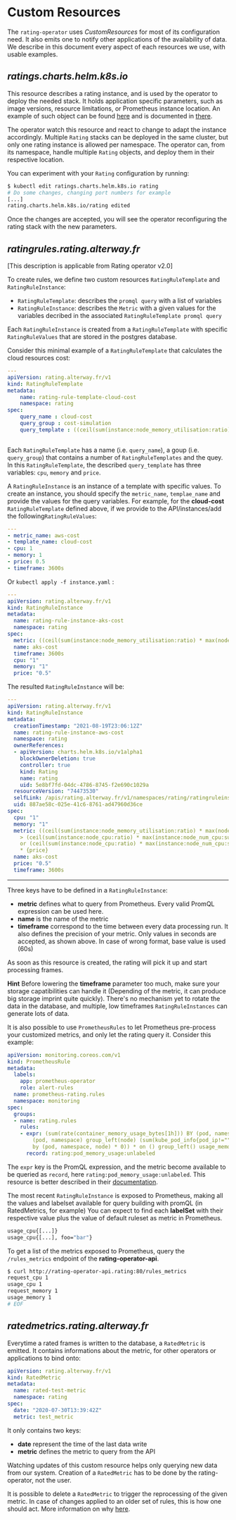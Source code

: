 # **Custom Resources**

The `rating-operator` uses *CustomResources* for most of its configuration need.
It also emits one to notify other applications of the availability of data.
We describe in this document every aspect of each resources we use, with usable examples.

## ***ratings**.charts.helm.k8s.io*

This resource describes a rating instance, and is used by the operator to deploy the needed stack.
It holds application specific parameters, such as image versions, resource limitations, or Prometheus instance location.
An example of such object can be found [here](/deploy/crds/charts.helm.k8s.io_v1alpha1_rating_cr.yaml) and is documented in [there](/documentation/CONFIGURE.md).

The operator watch this resource and react to change to adapt the instance accordingly.
Multiple `Rating` stacks can be deployed in the same cluster, but only one rating instance is allowed per namespace.
The operator can, from its namespace, handle multiple `Rating` objects, and deploy them in their respective location.

You can experiment with your `Rating` configuration by running:

```sh
$ kubectl edit ratings.charts.helm.k8s.io rating
# Do some changes, changing port numbers for example
[...]
rating.charts.helm.k8s.io/rating edited
```

Once the changes are accepted, you will see the operator reconfiguring the rating stack with the new parameters.

## ***ratingrules**.rating.alterway.fr*

 [This description is applicable from Rating operator v2.0]

To create rules, we define two custom resources `RatingRuleTemplate` and `RatingRuleInstance`:

-  `RatingRuleTemplate`: describes the `promql query` with a list of variables
-  `RatingRuleInstance`: describes the `Metric` with a given values for the variables decribed in the associated `RatingRuleTemplate promql query` 

Each `RatingRuleInstance` is created from a `RatingRuleTemplate` with specific `RatingRuleValues` that are stored in the postgres database.

Consider this minimal example of a `RatingRuleTemplate` that calculates the cloud resources cost:

```yml
---
apiVersion: rating.alterway.fr/v1
kind: RatingRuleTemplate
metadata: 
    name: rating-rule-template-cloud-cost
    namespace: rating
spec: 
    query_name : cloud-cost
    query_group : cost-simulation
    query_template : ((ceil(sum(instance:node_memory_utilisation:ratio) * max(node_memory_MemTotal_bytes)/(1024*1024*1024)))/{memory} > (ceil(sum(instance:node_cpu:ratio) * max(instance:node_num_cpu:sum)))/{cpu} or (ceil(sum(instance:node_cpu:ratio) * max(instance:node_num_cpu:sum)))/{cpu}) * {price}             
    
```
Each `RatingRuleTemplate` has a name (i.e. `query_name`), a goup (i.e. `query_group`)  that contains a number of `RatingRuleTemplates` and the quey.
In this `RatingRuleTemplate`, the described `query_template` has three variables: `cpu`, `memory` and `price`.

A `RatingRuleInstance` is an instance of a template with specific values. To create an instance, you should specify the `metric_name`, `templae_name` and provide the values for the query variables. For example, for the **cloud-cost** `RatingRuleTemplate` defined above, if we provide to the API/instances/add the following`RatingRuleValues`:


```yml
---
- metric_name: aws-cost
- template_name: cloud-cost
- cpu: 1
- memory: 1
- price: 0.5
- timeframe: 3600s

```

Or `kubectl apply -f instance.yaml` :

```yml
---
apiVersion: rating.alterway.fr/v1
kind: RatingRuleInstance
metadata:
  name: rating-rule-instance-aks-cost
  namespace: rating
spec:
  metric: ((ceil(sum(instance:node_memory_utilisation:ratio) * max(node_memory_MemTotal_bytes)/(1024*1024*1024)))/{memory} > (ceil(sum(instance:node_cpu:ratio) * max(instance:node_num_cpu:sum))) / {cpu} or (ceil(sum(instance:node_cpu:ratio) * max(instance:node_num_cpu:sum)))/{cpu}) * {price}
  name: aks-cost
  timeframe: 3600s
  cpu: "1"
  memory: "1"
  price: "0.5"

```


The resulted `RatingRuleInstance` will be:

```yml
---
apiVersion: rating.alterway.fr/v1
kind: RatingRuleInstance
metadata:
  creationTimestamp: "2021-08-19T23:06:12Z"
  name: rating-rule-instance-aws-cost
  namespace: rating
  ownerReferences:
  - apiVersion: charts.helm.k8s.io/v1alpha1
    blockOwnerDeletion: true
    controller: true
    kind: Rating
    name: rating
    uid: 5e8bf7fd-04dc-4786-8745-f2e690c1029a
  resourceVersion: "74473530"
  selfLink: /apis/rating.alterway.fr/v1/namespaces/rating/ratingruleinstances/rating-rule-instance-node-cost-simulation-aks-a8
  uid: 887ae58c-025e-41c6-8761-ad47960d36ce
spec:
  cpu: "1"
  memory: "1"
  metric: ((ceil(sum(instance:node_memory_utilisation:ratio) * max(node_memory_MemTotal_bytes)/(1024*1024*1024)))/{memory}
    > (ceil(sum(instance:node_cpu:ratio) * max(instance:node_num_cpu:sum))) / {cpu}
    or (ceil(sum(instance:node_cpu:ratio) * max(instance:node_num_cpu:sum)))/{cpu})
    * {price}
  name: aks-cost
  price: "0.5"
  timeframe: 3600s

```

----

Three keys have to be defined in a `RatingRuleInstance`:

- **metric** defines what to query from Prometheus. Every valid PromQL expression can be used here.
- **name** is the name of the metric
- **timeframe** correspond to the time between every data processing run. It also defines the precision of your metric. Only values in seconds are accepted, as shown above. In case of wrong format, base value is used (60s)

As soon as this resource is created, the rating will pick it up and start processing frames.

**Hint** Before lowering the **timeframe** parameter too much, make sure your storage capatibilities can handle it (Depending of the metric, it can produce big storage imprint quite quickly). There's no mechanism yet to rotate the data in the database, and multiple, low timeframes `RatingRuleInstances` can generate lots of data.

It is also possible to use `PrometheusRules` to let Prometheus pre-process your customized metrics, and only let the rating query it.
Consider this example:
```yaml
apiVersion: monitoring.coreos.com/v1
kind: PrometheusRule
metadata:
  labels:
    app: prometheus-operator
    role: alert-rules
  name: prometheus-rating.rules
  namespace: monitoring
spec:
  groups:
  - name: rating.rules
    rules:
    - expr: (sum(rate(container_memory_usage_bytes[1h])) BY (pod, namespace) + on
        (pod, namespace) group_left(node) (sum(kube_pod_info{pod_ip!="",node!="",host_ip!=""})
        by (pod, namespace, node) * 0)) * on () group_left() usage_memory
      record: rating:pod_memory_usage:unlabeled
```

The `expr` key is the PromQL expression, and the metric become available to be queried as `record`, here `rating:pod_memory_usage:unlabeled`.
This resource is better described in their [documentation](https://prometheus.io/docs/prometheus/latest/configuration/alerting_rules/).


The most recent `RatingRuleInstance` is exposed to Prometheus, making all the values and labelset available for query building with promQL (in RatedMetrics, for example)
You can expect to find each **labelSet** with their respective value plus the value of default ruleset as metric in Prometheus.
```sh
usage_cpu{[...]}
usage_cpu{[...], foo="bar"}
```

To get a list of the metrics exposed to Prometheus, query the `/rules_metrics` endpoint of the **rating-operator-api**.

```sh
$ curl http://rating-operator-api.rating:80/rules_metrics
request_cpu 1
usage_cpu 1
request_memory 1
usage_memory 1
# EOF
```




## *ratedmetrics.rating.alterway.fr*

Everytime a rated frames is written to the database, a `RatedMetric` is emitted.
It contains informations about the metric, for other operators or applications to bind onto:

```yaml
apiVersion: rating.alterway.fr/v1
kind: RatedMetric
metadata:
  name: rated-test-metric
  namespace: rating
spec:
  date: "2020-07-30T13:39:42Z"
  metric: test_metric
```

It only contains two keys:

- **date** represent the time of the last data write
- **metric** defines the metric to query from the API

Watching updates of this custom resource helps only querying new data from our system.
Creation of a `RatedMetric` has to be done by the rating-operator, not the user.

It is possible to delete a `RatedMetric` to trigger the reprocessing of the given metric.
In case of changes applied to an older set of rules, this is how one should act. More information on why [here](/documentation/FEATURES.md).
